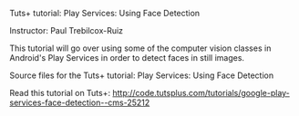 Tuts+ tutorial: Play Services: Using Face Detection

Instructor: Paul Trebilcox-Ruiz

This tutorial will go over using some of the computer vision classes in Android's Play Services in order to detect faces in still images.

Source files for the Tuts+ tutorial: Play Services: Using Face Detection

Read this tutorial on Tuts+: http://code.tutsplus.com/tutorials/google-play-services-face-detection--cms-25212